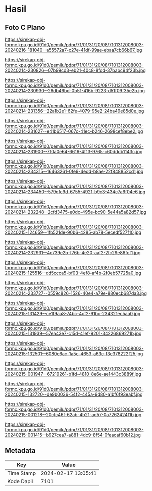 # Hasil

## Foto C Plano

https://sirekap-obj-formc.kpu.go.id/91d0/pemilu/pdpr/71/01/31/20/08/7101312008003-20240216-181040--a55572a7-c27e-41df-99ae-ebaa7cb66b67.jpg

https://sirekap-obj-formc.kpu.go.id/91d0/pemilu/pdpr/71/01/31/20/08/7101312008003-20240214-230826--07b99cd3-eb21-40c8-8fdd-37babc94f23b.jpg

https://sirekap-obj-formc.kpu.go.id/91d0/pemilu/pdpr/71/01/31/20/08/7101312008003-20240214-230930--26db46bd-0b51-416b-9223-d51f09f35e2b.jpg

https://sirekap-obj-formc.kpu.go.id/91d0/pemilu/pdpr/71/01/31/20/08/7101312008003-20240214-231356--22a1b2e1-62fe-4079-95e2-24ba49e85d0e.jpg

https://sirekap-obj-formc.kpu.go.id/91d0/pemilu/pdpr/71/01/31/20/08/7101312008003-20240214-231627--e41b6517-067c-41ec-b246-2698cef8ebe2.jpg

https://sirekap-obj-formc.kpu.go.id/91d0/pemilu/pdpr/71/01/31/20/08/7101312008003-20240214-231900--710a0e64-6616-4f13-9765-c60dddb1143c.jpg

https://sirekap-obj-formc.kpu.go.id/91d0/pemilu/pdpr/71/01/31/20/08/7101312008003-20240214-234315--16463261-0fe9-4edd-b8ae-22f848852cd1.jpg

https://sirekap-obj-formc.kpu.go.id/91d0/pemilu/pdpr/71/01/31/20/08/7101312008003-20240214-234450--579dfc9d-6755-4921-b9c3-434c7a6f04e6.jpg

https://sirekap-obj-formc.kpu.go.id/91d0/pemilu/pdpr/71/01/31/20/08/7101312008003-20240214-232248--2cfd3475-e0dc-495e-bc90-5e44a5a82d57.jpg

https://sirekap-obj-formc.kpu.go.id/91d0/pemilu/pdpr/71/01/31/20/08/7101312008003-20240215-124659--1fb521de-90b6-4285-ab78-5ecedf527f10.jpg

https://sirekap-obj-formc.kpu.go.id/91d0/pemilu/pdpr/71/01/31/20/08/7101312008003-20240214-232931--4c739e2b-f76b-4e20-aaf2-2fc29e86fcf1.jpg

https://sirekap-obj-formc.kpu.go.id/91d0/pemilu/pdpr/71/01/31/20/08/7101312008003-20240215-125516--dd5ccca5-bf03-4ef8-af4b-2f0eb57725a0.jpg

https://sirekap-obj-formc.kpu.go.id/91d0/pemilu/pdpr/71/01/31/20/08/7101312008003-20240214-233727--0559c826-1526-40e4-a79e-880ecb687da3.jpg

https://sirekap-obj-formc.kpu.go.id/91d0/pemilu/pdpr/71/01/31/20/08/7101312008003-20240215-131429--ce1f9aa8-74bc-4cf2-91bc-234321ec5aa0.jpg

https://sirekap-obj-formc.kpu.go.id/91d0/pemilu/pdpr/71/01/31/20/08/7101312008003-20240215-131939--57ea43e7-c15d-41ef-9201-34226869271b.jpg

https://sirekap-obj-formc.kpu.go.id/91d0/pemilu/pdpr/71/01/31/20/08/7101312008003-20240215-132501--6080e6ac-1a5c-4653-a63c-f3e378222f25.jpg

https://sirekap-obj-formc.kpu.go.id/91d0/pemilu/pdpr/71/01/31/20/08/7101312008003-20240215-001947--67219261-b1fd-4810-8e6e-ae1443c3889f.jpg

https://sirekap-obj-formc.kpu.go.id/91d0/pemilu/pdpr/71/01/31/20/08/7101312008003-20240215-132720--de9b0036-54f2-445a-9d80-a1bf6f93eabf.jpg

https://sirekap-obj-formc.kpu.go.id/91d0/pemilu/pdpr/71/01/31/20/08/7101312008003-20240215-001218--20cfc46f-62ab-4b21-ad57-0a7262424f1b.jpg

https://sirekap-obj-formc.kpu.go.id/91d0/pemilu/pdpr/71/01/31/20/08/7101312008003-20240215-001415--b927cea7-a881-4dc9-8f54-0feacaf60b12.jpg


## Metadata

| Key        | Value               |
| ---------- | ------------------- |
| Time Stamp | 2024-02-17 13:05:41 |
| Kode Dapil | 7101                |



